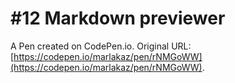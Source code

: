 # #12 Markdown previewer

A Pen created on CodePen.io. Original URL: [https://codepen.io/marlakaz/pen/rNMGoWW](https://codepen.io/marlakaz/pen/rNMGoWW).


